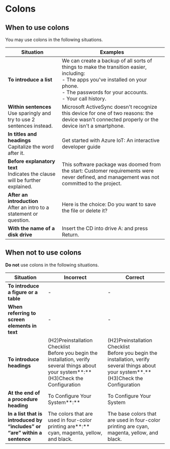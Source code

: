 # Colons

## When to use colons

You may use colons in the following situations.

| Situation | Examples |
|-|-|
|**To introduce a list**|We can create a backup of all sorts of things to make the transition easier, including:</br> - The apps you've installed on your phone.</br> - The passwords for your accounts.</br> - Your call history.|
|**Within sentences**</br> Use sparingly and try to use 2 sentences instead.|Microsoft ActiveSync doesn't recognize this device for one of two reasons: the device wasn't connected properly or the device isn't a smartphone.|
|**In titles and headings**</br> Capitalize the word after it.|Get started with Azure IoT: An interactive developer guide|
|**Before explanatory text**</br> Indicates the clause will be further explained.|This software package was doomed from the start: Customer requirements were never defined, and management was not committed to the project.|
|**After an introduction**</br> After an intro to a statement or question.|Here is the choice: Do you want to save the file or delete it?|
|**With the name of a disk drive**|Insert the CD into drive A: and press Return.|

## When not to use colons

**Do not** use colons in the following situations.

| Situation | Incorrect | Correct |
|-|-|-|
|**To introduce a figure or a table**|-|-|
|**When referring to screen elements in text**|-|-|
|**To introduce headings**|(H2)Preinstallation Checklist</br>Before you begin the installation, verify several things about your system**:**</br>(H3)Check the Configuration|(H2)Preinstallation Checklist</br>Before you begin the installation, verify several things about your system**.**</br>(H3)Check the Configuration|
|**At the end of a procedure heading**|To Configure Your System**:**|To Configure Your System|
|**In a list that is introduced by “includes” or “are” within a sentence**|The colors that are used in four-color printing are**:** cyan, magenta, yellow, and black.|The base colors that are used in four-color printing are cyan, magenta, yellow, and black.|
